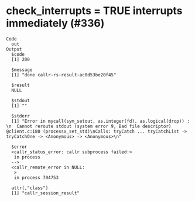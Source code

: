 # check_interrupts = TRUE interrupts immediately (#336)

    Code
      out
    Output
      $code
      [1] 200
      
      $message
      [1] "done callr-rs-result-ac0d53be20f45"
      
      $result
      NULL
      
      $stdout
      [1] ""
      
      $stderr
      [1] "Error in mycall(sym_setout, as.integer(fd), as.logical(drop)) : \n  Cannot reroute stdout (system error 9, Bad file descriptor) @client.c:180 (processx_set_std)\nCalls: tryCatch ... tryCatchList -> tryCatchOne -> <Anonymous> -> <Anonymous>\n"
      
      $error
      <callr_status_error: callr subprocess failed:>
       in process 
      -->
      <callr_remote_error in NULL:
       >
       in process 704753 
      
      attr(,"class")
      [1] "callr_session_result"

